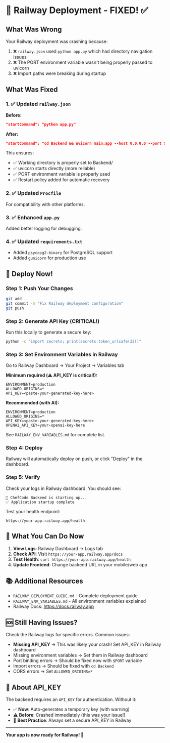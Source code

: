 # 🚨 Railway Deployment - FIXED! ✅

## What Was Wrong

Your Railway deployment was crashing because:
1. ❌ `railway.json` used `python app.py` which had directory navigation issues
2. ❌ The PORT environment variable wasn't being properly passed to uvicorn
3. ❌ Import paths were breaking during startup

## What Was Fixed

### 1. ✅ Updated `railway.json`
**Before:**
```json
"startCommand": "python app.py"
```

**After:**
```json
"startCommand": "cd Backend && uvicorn main:app --host 0.0.0.0 --port $PORT"
```

This ensures:
- ✅ Working directory is properly set to Backend/
- ✅ uvicorn starts directly (more reliable)
- ✅ PORT environment variable is properly used
- ✅ Restart policy added for automatic recovery

### 2. ✅ Updated `Procfile`
For compatibility with other platforms.

### 3. ✅ Enhanced `app.py`
Added better logging for debugging.

### 4. ✅ Updated `requirements.txt`
- Added `psycopg2-binary` for PostgreSQL support
- Added `gunicorn` for production use

## 🚀 Deploy Now!

### Step 1: Push Your Changes
```bash
git add .
git commit -m "Fix Railway deployment configuration"
git push
```

### Step 2: Generate API Key (CRITICAL!)
Run this locally to generate a secure key:
```bash
python -c "import secrets; print(secrets.token_urlsafe(32))"
```

### Step 3: Set Environment Variables in Railway
Go to Railway Dashboard → Your Project → Variables tab

**Minimum required (⚠️ API_KEY is critical!):**
```
ENVIRONMENT=production
ALLOWED_ORIGINS=*
API_KEY=<paste-your-generated-key-here>
```

**Recommended (with AI):**
```
ENVIRONMENT=production
ALLOWED_ORIGINS=*
API_KEY=<paste-your-generated-key-here>
OPENAI_API_KEY=your-openai-key-here
```

See `RAILWAY_ENV_VARIABLES.md` for complete list.

### Step 4: Deploy
Railway will automatically deploy on push, or click "Deploy" in the dashboard.

### Step 5: Verify
Check your logs in Railway dashboard. You should see:
```
🚀 ChefCode Backend is starting up...
✅ Application startup complete
```

Test your health endpoint:
```
https://your-app.railway.app/health
```

## 🎯 What You Can Do Now

1. **View Logs**: Railway Dashboard → Logs tab
2. **Check API**: Visit `https://your-app.railway.app/docs`
3. **Test Health**: `curl https://your-app.railway.app/health`
4. **Update Frontend**: Change backend URL in your mobile/web app

## 📚 Additional Resources

- `RAILWAY_DEPLOYMENT_GUIDE.md` - Complete deployment guide
- `RAILWAY_ENV_VARIABLES.md` - All environment variables explained
- Railway Docs: https://docs.railway.app

## 🆘 Still Having Issues?

Check the Railway logs for specific errors. Common issues:
- **Missing API_KEY** → This was likely your crash! Set API_KEY in Railway dashboard
- Missing environment variables → Set them in Railway dashboard
- Port binding errors → Should be fixed now with `$PORT` variable
- Import errors → Should be fixed with `cd Backend`
- CORS errors → Set `ALLOWED_ORIGINS=*`

## 🔑 About API_KEY

The backend requires an `API_KEY` for authentication. Without it:
- ✅ **Now**: Auto-generates a temporary key (with warning)
- ⚠️ **Before**: Crashed immediately (this was your issue!)
- 🎯 **Best Practice**: Always set a secure API_KEY in Railway

---

**Your app is now ready for Railway! 🎉**

